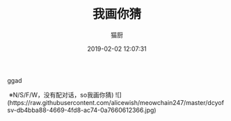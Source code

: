 ﻿---
layout: post
title: 我画你猜
date: 2019-02-02 12:07:31
updated: 2019-02-03 13:13:29
comments: true
categories: [Photo]
tags: [ggad, 格邓]
author: "猫厨"
description: ""
toc: true
---

<p>ggad</p> 
<p>&nbsp;※N/S/F/W，没有配对话，so我画你猜)
![](https://raw.githubusercontent.com/alicewish/meowchain247/master/dcyofsv-db4bba88-4669-4fd8-ac74-0a7660612366.jpg)